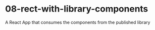 # 08-rect-with-library-components
A React App that consumes the components from the published library
